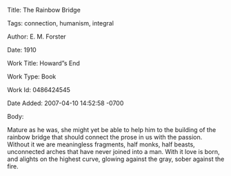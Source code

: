 Title:  The Rainbow Bridge

Tags:   connection, humanism, integral

Author: E. M. Forster

Date:   1910

Work Title: Howard”s End

Work Type: Book

Work Id: 0486424545

Date Added: 2007-04-10 14:52:58 -0700

Body: 

Mature as he was, she might yet be able to help him to the building of the rainbow bridge that should connect the prose in us with the passion. Without it we are meaningless fragments, half monks, half beasts, unconnected arches that have never joined into a man. With it love is born, and alights on the highest curve, glowing against the gray, sober against the fire.

